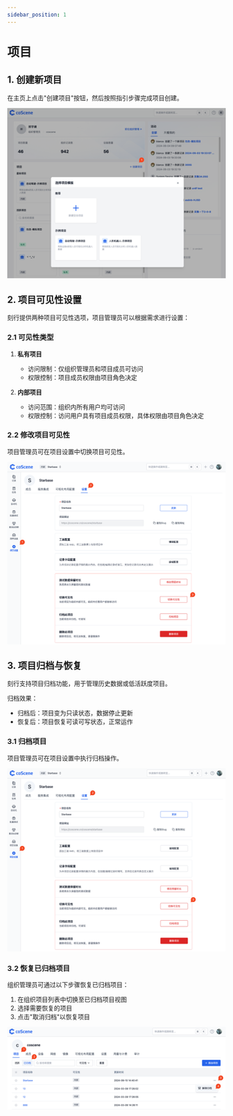 ```yaml
---
sidebar_position: 1
---
```


# 项目

## 1. 创建新项目

在主页上点击"创建项目"按钮，然后按照指引步骤完成项目创建。

![create-project](./img/4-2-create-project.png)

## 2. 项目可见性设置

刻行提供两种项目可见性选项，项目管理员可以根据需求进行设置：

### 2.1 可见性类型

1. **私有项目**

   - 访问限制：仅组织管理员和项目成员可访问
   - 权限控制：项目成员权限由项目角色决定

2. **内部项目**
   - 访问范围：组织内所有用户均可访问
   - 权限控制：访问用户具有项目成员权限，具体权限由项目角色决定

### 2.2 修改项目可见性

项目管理员可在项目设置中切换项目可见性。

![设置项目可见性](./img/4-2-setting-project-visibility.png)

## 3. 项目归档与恢复

刻行支持项目归档功能，用于管理历史数据或低活跃度项目。

归档效果：

- 归档后：项目变为只读状态，数据停止更新
- 恢复后：项目恢复可读可写状态，正常运作

### 3.1 归档项目

项目管理员可在项目设置中执行归档操作。

![archive-project](./img/4-2-archive-project.png)

### 3.2 恢复已归档项目

组织管理员可通过以下步骤恢复已归档项目：

1. 在组织项目列表中切换至已归档项目视图
2. 选择需要恢复的项目
3. 点击"取消归档"以恢复项目

![unarchive-project](./img/4-2-unarchive-project.png)
